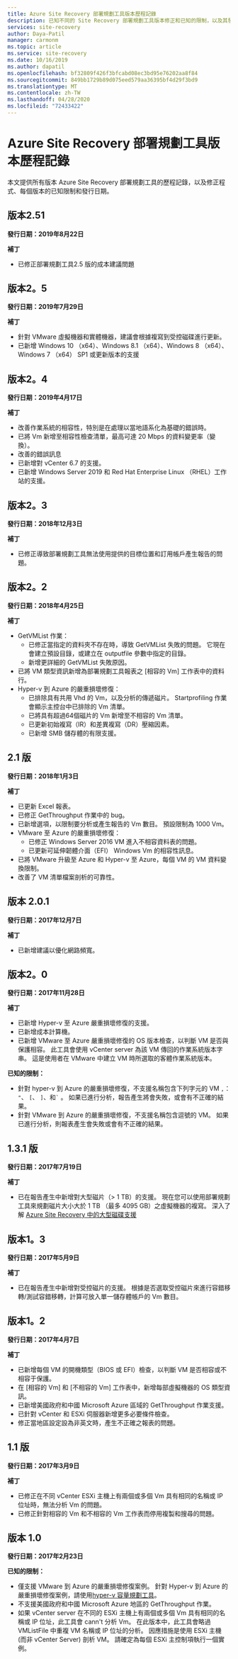 ```yaml
---
title: Azure Site Recovery 部署規劃工具版本歷程記錄
description: 已知不同的 Site Recovery 部署規劃工具版本修正和已知的限制，以及其發行日期。
services: site-recovery
author: Daya-Patil
manager: carmonm
ms.topic: article
ms.service: site-recovery
ms.date: 10/16/2019
ms.author: dapatil
ms.openlocfilehash: bf32809f426f3bfcabd08ec3bd95e76202aa8f84
ms.sourcegitcommit: 849bb1729b89d075eed579aa36395bf4d29f3bd9
ms.translationtype: MT
ms.contentlocale: zh-TW
ms.lasthandoff: 04/28/2020
ms.locfileid: "72433422"
---
```

# <a name="azure-site-recovery-deployment-planner-version-history"></a>Azure Site Recovery 部署規劃工具版本歷程記錄

本文提供所有版本 Azure Site Recovery 部署規劃工具的歷程記錄，以及修正程式、每個版本的已知限制和發行日期。

## <a name="version-251"></a>版本2.51

**發行日期：2019年8月22日**

**補丁**

- 已修正部署規劃工具2.5 版的成本建議問題

## <a name="version-25"></a>版本2。5

**發行日期：2019年7月29日**

**補丁**

- 針對 VMware 虛擬機器和實體機器，建議會根據複寫到受控磁碟進行更新。
- 已新增 Windows 10 （x64）、Windows 8.1 （x64）、Windows 8 （x64）、Windows 7 （x64） SP1 或更新版本的支援

## <a name="version-24"></a>版本2。4

**發行日期：2019年4月17日**

**補丁**

- 改善作業系統的相容性，特別是在處理以當地語系化為基礎的錯誤時。
- 已將 Vm 新增至相容性檢查清單，最高可達 20 Mbps 的資料變更率（變換）。
- 改善的錯誤訊息
- 已新增對 vCenter 6.7 的支援。
- 已新增 Windows Server 2019 和 Red Hat Enterprise Linux （RHEL）工作站的支援。



## <a name="version-23"></a>版本2。3

**發行日期：2018年12月3日**

**補丁**

- 已修正導致部署規劃工具無法使用提供的目標位置和訂用帳戶產生報告的問題。

## <a name="version-22"></a>版本2。2 

**發行日期：2018年4月25日**

**補丁**

- GetVMList 作業：
  - 已修正當指定的資料夾不存在時，導致 GetVMList 失敗的問題。 它現在會建立預設目錄，或建立在 outputfile 參數中指定的目錄。
  - 新增更詳細的 GetVMList 失敗原因。
- 已將 VM 類型資訊新增為部署規劃工具報表之 [相容的 Vm] 工作表中的資料行。
- Hyper-v 到 Azure 的嚴重損壞修復：
  - 已排除具有共用 Vhd 的 Vm，以及分析的傳遞磁片。 Startprofiling 作業會顯示主控台中已排除的 Vm 清單。
  - 已將具有超過64個磁片的 Vm 新增至不相容的 Vm 清單。
  - 已更新初始複寫（IR）和差異複寫（DR）壓縮因素。
  - 已新增 SMB 儲存體的有限支援。

## <a name="version-21"></a>2.1 版

**發行日期：2018年1月3日**

**補丁**

- 已更新 Excel 報表。
- 已修正 GetThroughput 作業中的 bug。
- 已新增選項，以限制要分析或產生報告的 Vm 數目。 預設限制為 1000 Vm。
- VMware 至 Azure 的嚴重損壞修復：
  - 已修正 Windows Server 2016 VM 進入不相容資料表的問題。 
  - 已更新可延伸韌體介面（EFI） Windows Vm 的相容性訊息。
- 已將 VMware 升級至 Azure 和 Hyper-v 至 Azure，每個 VM 的 VM 資料變換限制。 
- 改善了 VM 清單檔案剖析的可靠性。

## <a name="version-201"></a>版本 2.0.1

**發行日期：2017年12月7日**

**補丁**

- 已新增建議以優化網路頻寬。

## <a name="version-20"></a>版本2。0

**發行日期：2017年11月28日**

**補丁**

- 已新增 Hyper-v 至 Azure 嚴重損壞修復的支援。
- 已新增成本計算機。
- 已新增 VMware 至 Azure 嚴重損壞修復的 OS 版本檢查，以判斷 VM 是否與保護相容。 此工具會使用 vCenter server 為該 VM 傳回的作業系統版本字串。 這是使用者在 VMware 中建立 VM 時所選取的客體作業系統版本。

**已知的限制：**

- 針對 hyper-v 到 Azure 的嚴重損壞修復，不支援名稱包含下列字元的 VM `,`： `"`、 `[`、 `]`、和``` ` ``` 。 如果已進行分析，報告產生將會失敗，或會有不正確的結果。
- 針對 VMware 到 Azure 的嚴重損壞修復，不支援名稱包含逗號的 VM。 如果已進行分析，則報表產生會失敗或會有不正確的結果。

## <a name="version-131"></a>1.3.1 版

**發行日期：2017年7月19日** 

**補丁**

- 已在報告產生中新增對大型磁片（> 1 TB）的支援。 現在您可以使用部署規劃工具來規劃磁片大小大於 1 TB （最多 4095 GB）之虛擬機器的複寫。
深入了解 [Azure Site Recovery 中的大型磁碟支援](https://azure.microsoft.com/blog/azure-site-recovery-large-disks/)

## <a name="version-13"></a>版本1。3

**發行日期：2017年5月9日**

**補丁**

- 已在報告產生中新增對受控磁片的支援。 根據是否選取受控磁片來進行容錯移轉/測試容錯移轉，計算可放入單一儲存體帳戶的 Vm 數目。

## <a name="version-12"></a>版本1。2

**發行日期：2017年4月7日**

**補丁**

- 已新增每個 VM 的開機類型（BIOS 或 EFI）檢查，以判斷 VM 是否相容或不相容于保護。
- 在 [相容的 Vm] 和 [不相容的 Vm] 工作表中，新增每部虛擬機器的 OS 類型資訊。
- 已新增美國政府和中國 Microsoft Azure 區域的 GetThroughput 作業支援。
- 已針對 vCenter 和 ESXi 伺服器新增更多必要條件檢查。
- 修正當地區設定設為非英文時，產生不正確之報表的問題。

## <a name="version-11"></a>1.1 版

**發行日期：2017年3月9日**

**補丁**

- 已修正在不同 vCenter ESXi 主機上有兩個或多個 Vm 具有相同的名稱或 IP 位址時，無法分析 Vm 的問題。
- 已修正針對相容的 Vm 和不相容的 Vm 工作表而停用複製和搜尋的問題。

## <a name="version-10"></a>版本 1.0

**發行日期：2017年2月23日**

**已知的限制：**

- 僅支援 VMware 到 Azure 的嚴重損壞修復案例。 針對 Hyper-v 到 Azure 的嚴重損壞修復案例，請使用[hyper-v 容量規劃工具](./site-recovery-capacity-planning-for-hyper-v-replication.md)。
- 不支援美國政府和中國 Microsoft Azure 地區的 GetThroughput 作業。
- 如果 vCenter server 在不同的 ESXi 主機上有兩個或多個 Vm 具有相同的名稱或 IP 位址，此工具會 cann't 分析 Vm。
在此版本中，此工具會略過 VMListFile 中重複 VM 名稱或 IP 位址的分析。 因應措施是使用 ESXi 主機 (而非 vCenter Server) 剖析 VM。 請確定為每個 ESXi 主控制項執行一個實例。
